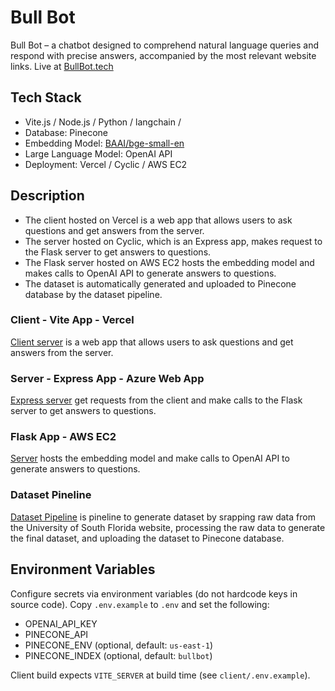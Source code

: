 # Bull Bot
Bull Bot – a chatbot designed to comprehend natural language queries and respond with precise answers, accompanied by the most relevant website links. Live at [BullBot.tech](https://www.bullbot.tech)

## Tech Stack
- Vite.js / Node.js / Python / langchain / 
- Database: Pinecone
- Embedding Model: [BAAI/bge-small-en](https://huggingface.co/BAAI/bge-small-en)
- Large Language Model: OpenAI API
- Deployment: Vercel / Cyclic / AWS EC2

## Description
- The client hosted on Vercel is a web app that allows users to ask questions and get answers from the server.
- The server hosted on Cyclic, which is an Express app, makes request to the Flask server to get answers to questions.
- The Flask server hosted on AWS EC2 hosts the embedding model and makes calls to OpenAI API to generate answers to questions.
- The dataset is automatically generated and uploaded to Pinecone database by the dataset pipeline.
  
### Client - Vite App - Vercel
[Client server](client) is a web app that allows users to ask questions and get answers from the server.

### Server - Express App - Azure Web App
[Express server](server) get requests from the client and make calls to the Flask server to get answers to questions.

### Flask App - AWS EC2 
[Server](flaskServer) hosts the embedding model and make calls to OpenAI API to generate answers to questions.

### Dataset Pineline
[Dataset Pipeline](datasetPipeline) is pineline to generate dataset by srapping raw data from the University of South Florida website, processing the raw data to generate the final dataset, and uploading the dataset to Pinecone database.

## Environment Variables

Configure secrets via environment variables (do not hardcode keys in source code). Copy `.env.example` to `.env` and set the following:

- OPENAI_API_KEY
- PINECONE_API
- PINECONE_ENV (optional, default: `us-east-1`)
- PINECONE_INDEX (optional, default: `bullbot`)

Client build expects `VITE_SERVER` at build time (see `client/.env.example`).